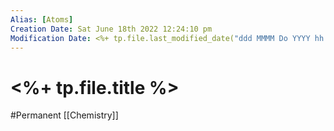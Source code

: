 ```yaml
---
Alias: [Atoms]
Creation Date: Sat June 18th 2022 12:24:10 pm 
Modification Date: <%+ tp.file.last_modified_date("ddd MMMM Do YYYY hh:mm:ss a") %>
---
```

# <%+ tp.file.title %>
#Permanent [[Chemistry]]

